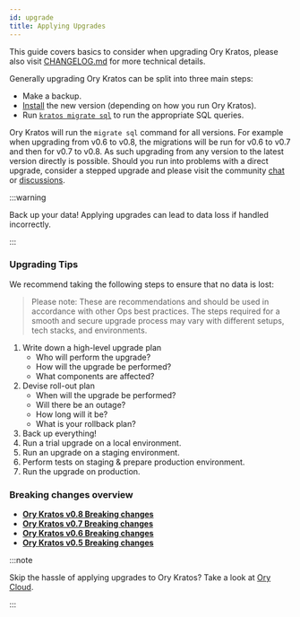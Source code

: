 ```yaml
---
id: upgrade
title: Applying Upgrades
---
```


This guide covers basics to consider when upgrading Ory Kratos, please also
visit [CHANGELOG.md](https://github.com/ory/kratos/blob/master/CHANGELOG.md) for
more technical details.

Generally upgrading Ory Kratos can be split into three main steps:

- Make a backup.
- [Install](/install.md) the new version (depending on how you run Ory Kratos).
- Run [`kratos migrate sql`](../cli/kratos-migrate-sql.md) to run the
  appropriate SQL queries.

Ory Kratos will run the `migrate sql` command for all versions. For example when
upgrading from v0.6 to v0.8, the migrations will be run for v0.6 to v0.7 and
then for v0.7 to v0.8. As such upgrading from any version to the latest version
directly is possible. Should you run into problems with a direct upgrade,
consider a stepped upgrade and please visit the community
[chat](https://slack.ory.sh/) or
[discussions](https://github.com/ory/kratos/discussions).

:::warning

Back up your data! Applying upgrades can lead to data loss if handled
incorrectly.

:::

### Upgrading Tips

We recommend taking the following steps to ensure that no data is lost:

> Please note: These are recommendations and should be used in accordance with
> other Ops best practices. The steps required for a smooth and secure upgrade
> process may vary with different setups, tech stacks, and environments.

1. Write down a high-level upgrade plan
   - Who will perform the upgrade?
   - How will the upgrade be performed?
   - What components are affected?
2. Devise roll-out plan
   - When will the upgrade be performed?
   - Will there be an outage?
   - How long will it be?
   - What is your rollback plan?
3. Back up everything!
4. Run a trial upgrade on a local environment.
5. Run an upgrade on a staging environment.
6. Perform tests on staging & prepare production environment.
7. Run the upgrade on production.

### Breaking changes overview

- **[Ory Kratos v0.8 Breaking changes](https://github.com/ory/kratos/blob/v0.8.0-alpha.1/CHANGELOG.md#breaking-changes)**
- **[Ory Kratos v0.7 Breaking changes](https://github.com/ory/kratos/blob/v0.7.0-alpha.1/CHANGELOG.md#breaking-changes)**
- **[Ory Kratos v0.6 Breaking changes](https://github.com/ory/kratos/blob/v0.6.0-alpha.1/CHANGELOG.md#breaking-changes)**
- **[Ory Kratos v0.5 Breaking changes](https://github.com/ory/kratos/blob/v0.5.0-alpha.1/CHANGELOG.md#breaking-changes)**

:::note

Skip the hassle of applying upgrades to Ory Kratos? Take a look at
[Ory Cloud](https://www.ory.sh/docs).

:::
